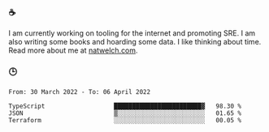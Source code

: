 ### ☕

I am currently working on tooling for the internet and promoting SRE. I am also writing some books and hoarding some data. I like thinking about time. Read more about me at [natwelch.com](https://natwelch.com).

### 🕒

<!--START_SECTION:waka-->

```text
From: 30 March 2022 - To: 06 April 2022

TypeScript                   ████████████████████████▓   98.30 %
JSON                         ▒░░░░░░░░░░░░░░░░░░░░░░░░   01.65 %
Terraform                    ░░░░░░░░░░░░░░░░░░░░░░░░░   00.05 %
```

<!--END_SECTION:waka-->
